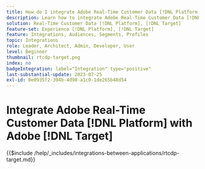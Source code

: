 ```yaml
---
title: How do I integrate Adobe Real-Time Customer Data [!DNL Platform] with Adobe [!DNL Target]?
description: Learn how to integrate Adobe Real-Time Customer Data [!DNL Platform] with Adobe [!DNL Target].
solution: Real-Time Customer Data [!DNL Platform], [!DNL Target]
feature-set: Experience [!DNL Platform], [!DNL Target]
feature: Integrations, Audiences, Segments, Profiles
topic: Integrations
role: Leader, Architect, Admin, Developer, User
level: Beginner
thumbnail: rtcdp-target.png
index: no
badgeIntegration: label="Integration" type="positive"
last-substantial-update: 2023-07-25
exl-id: 0e0935f2-394b-4d98-a1c0-1de265b48d54
---
```

# Integrate Adobe Real-Time Customer Data [!DNL Platform] with Adobe [!DNL Target]

{{$include /help/_includes/integrations-between-applications/rtcdp-target.md}}
